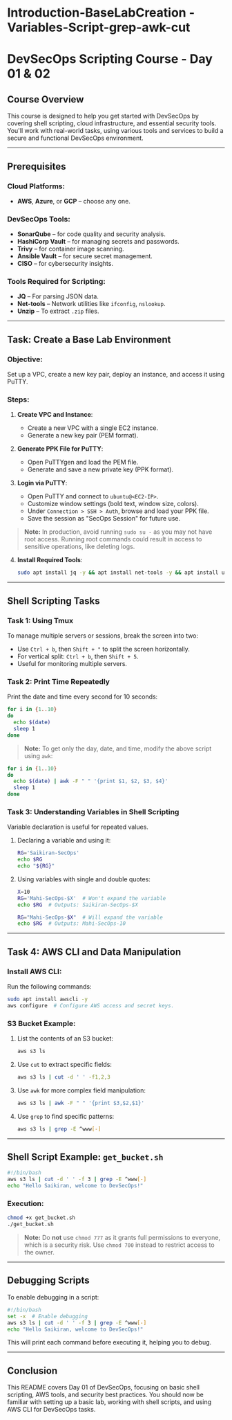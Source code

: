 #  Introduction-BaseLabCreation - Variables-Script-grep-awk-cut



# DevSecOps Scripting Course - Day 01 & 02

## Course Overview
This course is designed to help you get started with DevSecOps by covering shell scripting, cloud infrastructure, and essential security tools. You'll work with real-world tasks, using various tools and services to build a secure and functional DevSecOps environment.

---

## Prerequisites
### Cloud Platforms:
- **AWS**, **Azure**, or **GCP** – choose any one.

### DevSecOps Tools:
- **SonarQube** – for code quality and security analysis.
- **HashiCorp Vault** – for managing secrets and passwords.
- **Trivy** – for container image scanning.
- **Ansible Vault** – for secure secret management.
- **CISO** – for cybersecurity insights.

### Tools Required for Scripting:
- **JQ** – For parsing JSON data.
- **Net-tools** – Network utilities like `ifconfig`, `nslookup`.
- **Unzip** – To extract `.zip` files.

---

## Task: Create a Base Lab Environment

### Objective:
Set up a VPC, create a new key pair, deploy an instance, and access it using PuTTY.

### Steps:
1. **Create VPC and Instance**:
   - Create a new VPC with a single EC2 instance.
   - Generate a new key pair (PEM format).

2. **Generate PPK File for PuTTY**:
   - Open PuTTYgen and load the PEM file.
   - Generate and save a new private key (PPK format).

3. **Login via PuTTY**:
   - Open PuTTY and connect to `ubuntu@<EC2-IP>`.
   - Customize window settings (bold text, window size, colors).
   - Under `Connection > SSH > Auth`, browse and load your PPK file.
   - Save the session as "SecOps Session" for future use.

> **Note:** In production, avoid running `sudo su -` as you may not have root access. Running root commands could result in access to sensitive operations, like deleting logs.

4. **Install Required Tools**:
   ```bash
   sudo apt install jq -y && apt install net-tools -y && apt install unzip -y
   ```

---

## Shell Scripting Tasks

### Task 1: Using Tmux
To manage multiple servers or sessions, break the screen into two:
- Use `Ctrl + b`, then `Shift + "` to split the screen horizontally.
- For vertical split: `Ctrl + b`, then `Shift + 5`.
- Useful for monitoring multiple servers.

### Task 2: Print Time Repeatedly
Print the date and time every second for 10 seconds:
```bash
for i in {1..10}
do
  echo $(date)
  sleep 1
done
```

> **Note:** To get only the day, date, and time, modify the above script using `awk`:
```bash
for i in {1..10}
do
  echo $(date) | awk -F " " '{print $1, $2, $3, $4}'
  sleep 1
done
```

### Task 3: Understanding Variables in Shell Scripting
Variable declaration is useful for repeated values.
1. Declaring a variable and using it:
   ```bash
   RG='Saikiran-SecOps'
   echo $RG
   echo "${RG}"
   ```

2. Using variables with single and double quotes:
   ```bash
   X=10
   RG='Mahi-SecOps-$X'  # Won't expand the variable
   echo $RG  # Outputs: Saikiran-SecOps-$X

   RG="Mahi-SecOps-$X"  # Will expand the variable
   echo $RG  # Outputs: Mahi-SecOps-10
   ```

---

## Task 4: AWS CLI and Data Manipulation

### Install AWS CLI:
Run the following commands:
```bash
sudo apt install awscli -y
aws configure  # Configure AWS access and secret keys.
```

### S3 Bucket Example:
1. List the contents of an S3 bucket:
   ```bash
   aws s3 ls
   ```

2. Use `cut` to extract specific fields:
   ```bash
   aws s3 ls | cut -d ' ' -f1,2,3
   ```

3. Use `awk` for more complex field manipulation:
   ```bash
   aws s3 ls | awk -F " " '{print $3,$2,$1}'
   ```

4. Use `grep` to find specific patterns:
   ```bash
   aws s3 ls | grep -E ^www[-]
   ```

---

## Shell Script Example: `get_bucket.sh`

```bash
#!/bin/bash
aws s3 ls | cut -d ' ' -f 3 | grep -E ^www[-]
echo "Hello Saikiran, welcome to DevSecOps!"
```

### Execution:
```bash
chmod +x get_bucket.sh
./get_bucket.sh
```

> **Note:** Do **not** use `chmod 777` as it grants full permissions to everyone, which is a security risk. Use `chmod 700` instead to restrict access to the owner.

---

## Debugging Scripts

To enable debugging in a script:
```bash
#!/bin/bash
set -x  # Enable debugging
aws s3 ls | cut -d ' ' -f 3 | grep -E ^www[-]
echo "Hello Saikiran, welcome to DevSecOps!"
```

This will print each command before executing it, helping you to debug.

---

## Conclusion
This README covers Day 01 of DevSecOps, focusing on basic shell scripting, AWS tools, and security best practices. You should now be familiar with setting up a basic lab, working with shell scripts, and using AWS CLI for DevSecOps tasks.

